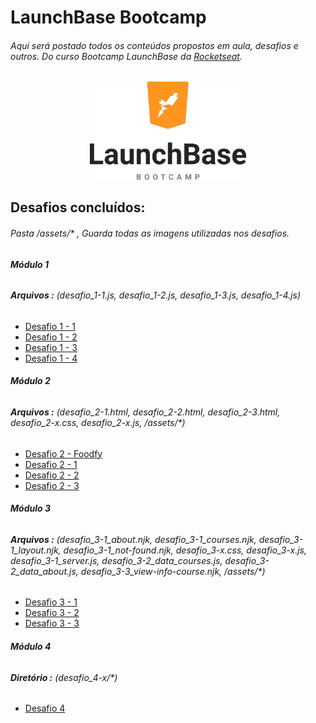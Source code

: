 # LaunchBase Bootcamp

###### Aqui será postado todos os conteúdos propostos em aula, desafios e outros. Do curso Bootcamp LaunchBase da [Rocketseat](https://rocketseat.com.br/).

<div align="center">
<img src="logo-lauchbase.png" width="250px" height="auto">
</div>

## Desafios concluídos:
###### Pasta /assets/* ,  Guarda todas as imagens utilizadas nos desafios.

###### **Módulo 1**
###### **Arquivos :** (desafio_1-1.js, desafio_1-2.js, desafio_1-3.js, desafio_1-4.js)
- [Desafio 1 - 1](https://github.com/douglas-vitor/LaunchBase_bootcamp/blob/master/desafio_1-1.js)
- [Desafio 1 - 2](https://github.com/douglas-vitor/LaunchBase_bootcamp/blob/master/desafio_1-2.js)
- [Desafio 1 - 3](https://github.com/douglas-vitor/LaunchBase_bootcamp/blob/master/desafio_1-3.js)
- [Desafio 1 - 4](https://github.com/douglas-vitor/LaunchBase_bootcamp/blob/master/desafio_1-4.js)
###### **Módulo 2**
###### **Arquivos :** (desafio_2-1.html, desafio_2-2.html, desafio_2-3.html, desafio_2-x.css, desafio_2-x.js, /assets/*)
- [Desafio 2 - Foodfy](https://github.com/douglas-vitor/foodfy)
- [Desafio 2 - 1](https://github.com/douglas-vitor/LaunchBase_bootcamp/blob/master/desafio_2-1.html)
- [Desafio 2 - 2](https://github.com/douglas-vitor/LaunchBase_bootcamp/blob/master/desafio_2-2.html)
- [Desafio 2 - 3](https://github.com/douglas-vitor/LaunchBase_bootcamp/blob/master/desafio_2-3.html)
###### **Módulo 3**
###### **Arquivos :** (desafio_3-1_about.njk, desafio_3-1_courses.njk, desafio_3-1_layout.njk, desafio_3-1_not-found.njk, desafio_3-x.css, desafio_3-x.js, desafio_3-1_server.js, desafio_3-2_data_courses.js, desafio_3-2_data_about.js, desafio_3-3_view-info-course.njk, /assets/*)
- [Desafio 3 - 1](https://github.com/douglas-vitor/LaunchBase_bootcamp/blob/master/desafio_3-1_server.js)
- [Desafio 3 - 2](https://github.com/douglas-vitor/LaunchBase_bootcamp/blob/master/desafio_3-2_data_courses.js)
- [Desafio 3 - 3](https://github.com/douglas-vitor/LaunchBase_bootcamp/blob/master/desafio_3-3_view-info-course.njk)
###### **Módulo 4**
###### **Diretório :** (desafio_4-x/*)
- [Desafio 4](https://github.com/douglas-vitor/LaunchBase_bootcamp/blob/master/desafio_4-x_and_5-x/)